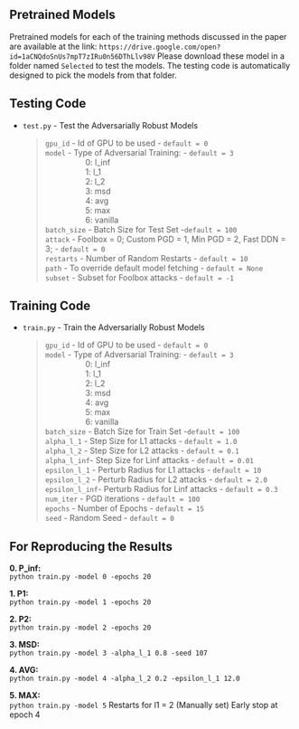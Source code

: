 ## Pretrained Models  
Pretrained models for each of the training methods discussed in the paper are available at the link:
`https://drive.google.com/open?id=1aCNQdoSnUs7mpT7zIRu0n56DThLlv98V`
Please download these model in a folder named `Selected`  to test the models.
The testing code is automatically designed to pick the models from that folder. 


## Testing Code

+ `test.py` - Test the Adversarially Robust Models
  > `gpu_id`  - Id of GPU to be used  - `default = 0`  
  > `model`   - Type of Adversarial Training:  - `default = 3`   
&nbsp;&nbsp;&nbsp;&nbsp;&nbsp;&nbsp;&nbsp;&nbsp;&nbsp;&nbsp;&nbsp;&nbsp;&nbsp;&nbsp;&nbsp;&nbsp;&nbsp;&nbsp;0: l_inf  
&nbsp;&nbsp;&nbsp;&nbsp;&nbsp;&nbsp;&nbsp;&nbsp;&nbsp;&nbsp;&nbsp;&nbsp;&nbsp;&nbsp;&nbsp;&nbsp;&nbsp;&nbsp;1: l_1  
&nbsp;&nbsp;&nbsp;&nbsp;&nbsp;&nbsp;&nbsp;&nbsp;&nbsp;&nbsp;&nbsp;&nbsp;&nbsp;&nbsp;&nbsp;&nbsp;&nbsp;&nbsp;2: l_2   
&nbsp;&nbsp;&nbsp;&nbsp;&nbsp;&nbsp;&nbsp;&nbsp;&nbsp;&nbsp;&nbsp;&nbsp;&nbsp;&nbsp;&nbsp;&nbsp;&nbsp;&nbsp;3: msd  
&nbsp;&nbsp;&nbsp;&nbsp;&nbsp;&nbsp;&nbsp;&nbsp;&nbsp;&nbsp;&nbsp;&nbsp;&nbsp;&nbsp;&nbsp;&nbsp;&nbsp;&nbsp;4: avg  
&nbsp;&nbsp;&nbsp;&nbsp;&nbsp;&nbsp;&nbsp;&nbsp;&nbsp;&nbsp;&nbsp;&nbsp;&nbsp;&nbsp;&nbsp;&nbsp;&nbsp;&nbsp;5: max  
&nbsp;&nbsp;&nbsp;&nbsp;&nbsp;&nbsp;&nbsp;&nbsp;&nbsp;&nbsp;&nbsp;&nbsp;&nbsp;&nbsp;&nbsp;&nbsp;&nbsp;&nbsp;6: vanilla  
  > `batch_size` - Batch Size for Test Set -`default = 100`  
  > `attack` - Foolbox = 0; Custom PGD = 1, Min PGD = 2, Fast DDN = 3;  - `default = 0`  
  > `restarts`  - Number of Random Restarts - `default = 10`  
  > `path` - To override default model fetching - `default = None`   
  > `subset` - Subset for Foolbox attacks - `default = -1`   


## Training Code

+ `train.py` - Train the Adversarially Robust Models
  > `gpu_id`  - Id of GPU to be used  - `default = 0`  
  > `model`   - Type of Adversarial Training:  - `default = 3`   
&nbsp;&nbsp;&nbsp;&nbsp;&nbsp;&nbsp;&nbsp;&nbsp;&nbsp;&nbsp;&nbsp;&nbsp;&nbsp;&nbsp;&nbsp;&nbsp;&nbsp;&nbsp;0: l_inf  
&nbsp;&nbsp;&nbsp;&nbsp;&nbsp;&nbsp;&nbsp;&nbsp;&nbsp;&nbsp;&nbsp;&nbsp;&nbsp;&nbsp;&nbsp;&nbsp;&nbsp;&nbsp;1: l_1  
&nbsp;&nbsp;&nbsp;&nbsp;&nbsp;&nbsp;&nbsp;&nbsp;&nbsp;&nbsp;&nbsp;&nbsp;&nbsp;&nbsp;&nbsp;&nbsp;&nbsp;&nbsp;2: l_2  
&nbsp;&nbsp;&nbsp;&nbsp;&nbsp;&nbsp;&nbsp;&nbsp;&nbsp;&nbsp;&nbsp;&nbsp;&nbsp;&nbsp;&nbsp;&nbsp;&nbsp;&nbsp;3: msd  
&nbsp;&nbsp;&nbsp;&nbsp;&nbsp;&nbsp;&nbsp;&nbsp;&nbsp;&nbsp;&nbsp;&nbsp;&nbsp;&nbsp;&nbsp;&nbsp;&nbsp;&nbsp;4: avg   
&nbsp;&nbsp;&nbsp;&nbsp;&nbsp;&nbsp;&nbsp;&nbsp;&nbsp;&nbsp;&nbsp;&nbsp;&nbsp;&nbsp;&nbsp;&nbsp;&nbsp;&nbsp;5: max   
&nbsp;&nbsp;&nbsp;&nbsp;&nbsp;&nbsp;&nbsp;&nbsp;&nbsp;&nbsp;&nbsp;&nbsp;&nbsp;&nbsp;&nbsp;&nbsp;&nbsp;&nbsp;6: vanilla  
  > `batch_size` - Batch Size for Train Set -`default = 100`  
  > `alpha_l_1` - Step Size for L1 attacks - `default = 1.0`    
  > `alpha_l_2` - Step Size for L2 attacks - `default = 0.1`   
  > `alpha_l_inf`- Step Size for Linf attacks - `default = 0.01`   
  > `epsilon_l_1` - Perturb Radius for L1 attacks - `default = 10`    
  > `epsilon_l_2` - Perturb Radius for L2 attacks - `default = 2.0`   
  > `epsilon_l_inf`- Perturb Radius for Linf attacks - `default = 0.3`    
  > `num_iter`  - PGD iterations - `default = 100`   
  > `epochs`  - Number of Epochs - `default = 15`  
  > `seed`  - Random Seed - `default = 0`  


## For Reproducing the Results

**0. P_inf:**  
`python train.py -model 0 -epochs 20`
  
**1. P1:**  
`python train.py -model 1 -epochs 20`

**2. P2:**  
`python train.py -model 2 -epochs 20`
  
**3. MSD:**   
`python train.py -model 3 -alpha_l_1 0.8 -seed 107`

**4. AVG:**  
`python train.py -model 4 -alpha_l_2 0.2 -epsilon_l_1 12.0`

**5. MAX:**  
`python train.py -model 5`
  Restarts for l1 = 2 (Manually set)
  Early stop at epoch 4
  


